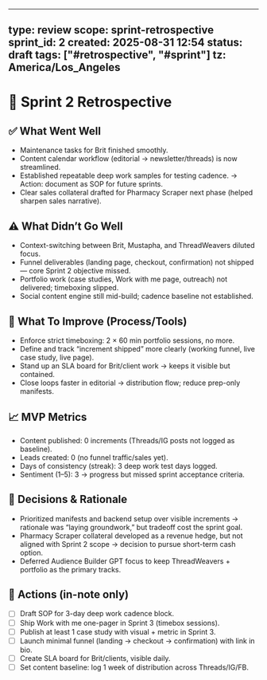 
---
type: review
scope: sprint-retrospective
sprint_id: 2
created: 2025-08-31 12:54
status: draft
tags: ["#retrospective", "#sprint"]
tz: America/Los_Angeles
---
# 🔁 Sprint 2 Retrospective

## ✅ What Went Well
- Maintenance tasks for Brit finished smoothly.
- Content calendar workflow (editorial → newsletter/threads) is now streamlined.
- Established repeatable deep work samples for testing cadence. → Action: document as SOP for future sprints.
- Clear sales collateral drafted for Pharmacy Scraper next phase (helped sharpen sales narrative).

## ⚠️ What Didn’t Go Well
- Context-switching between Brit, Mustapha, and ThreadWeavers diluted focus.
- Funnel deliverables (landing page, checkout, confirmation) not shipped — core Sprint 2 objective missed.
- Portfolio work (case studies, Work with me page, outreach) not delivered; timeboxing slipped.
- Social content engine still mid-build; cadence baseline not established.

## 🔧 What To Improve (Process/Tools)
- Enforce strict timeboxing: 2 × 60 min portfolio sessions, no more.
- Define and track “increment shipped” more clearly (working funnel, live case study, live page).
- Stand up an SLA board for Brit/client work → keeps it visible but contained.
- Close loops faster in editorial → distribution flow; reduce prep-only manifests.

## 📈 MVP Metrics
- Content published: 0 increments (Threads/IG posts not logged as baseline).
- Leads created: 0 (no funnel traffic/sales yet).
- Days of consistency (streak): 3 deep work test days logged.
- Sentiment (1–5): 3 → progress but missed sprint acceptance criteria.

## 🧭 Decisions & Rationale
- Prioritized manifests and backend setup over visible increments → rationale was “laying groundwork,” but tradeoff cost the sprint goal.
- Pharmacy Scraper collateral developed as a revenue hedge, but not aligned with Sprint 2 scope → decision to pursue short-term cash option.
- Deferred Audience Builder GPT focus to keep ThreadWeavers + portfolio as the primary tracks.

## 📌 Actions (in-note only)
- [ ] Draft SOP for 3-day deep work cadence block.
- [ ] Ship Work with me one-pager in Sprint 3 (timebox sessions).
- [ ] Publish at least 1 case study with visual + metric in Sprint 3.
- [ ] Launch minimal funnel (landing → checkout → confirmation) with link in bio.
- [ ] Create SLA board for Brit/clients, visible daily.
- [ ] Set content baseline: log 1 week of distribution across Threads/IG/FB.
